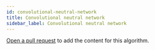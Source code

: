 ```yaml
---
id: convolutional-neutral-network
title: Convolutional neutral network
sidebar_label: Convolutional neutral network
---
```


[Open a pull request](https://github.com/AllAlgorithms/algorithms/tree/master/docs/convolutional-neutral-network.md) to add the content for this algorithm.